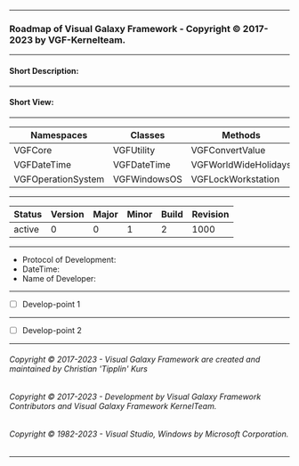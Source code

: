 ----
### Roadmap of Visual Galaxy Framework - Copyright © 2017-2023 by VGF-Kernelteam.
----
#### Short Description:
----
#### Short View:
----
| Namespaces | Classes | Methods |
| ---------- | ------- | ------- |
| VGFCore    | VGFUtility | VGFConvertValue |
| VGFDateTime | VGFDateTime | VGFWorldWideHolidays |
| VGFOperationSystem | VGFWindowsOS | VGFLockWorkstation |
----
| Status		| Version | Major | Minor | Build | Revision |
| --------- | ------- | ----- | ----- | ----- | -------- |
| active | 0 | 0 | 1 | 2 | 1000 | 1001 |
----
 - Protocol of Development:
 - DateTime:
 - Name of Developer:
----
 - [ ] Develop-point 1 
----
 - [ ] Develop-point 2 
----
###### Copyright © 2017-2023 - Visual Galaxy Framework are created and maintained by Christian 'Tipplin' Kurs
###### Copyright © 2017-2023 - Development by Visual Galaxy Framework Contributors and Visual Galaxy Framework KernelTeam.
###### Copyright © 1982-2023 - Visual Studio, Windows by Microsoft Corporation.
----
